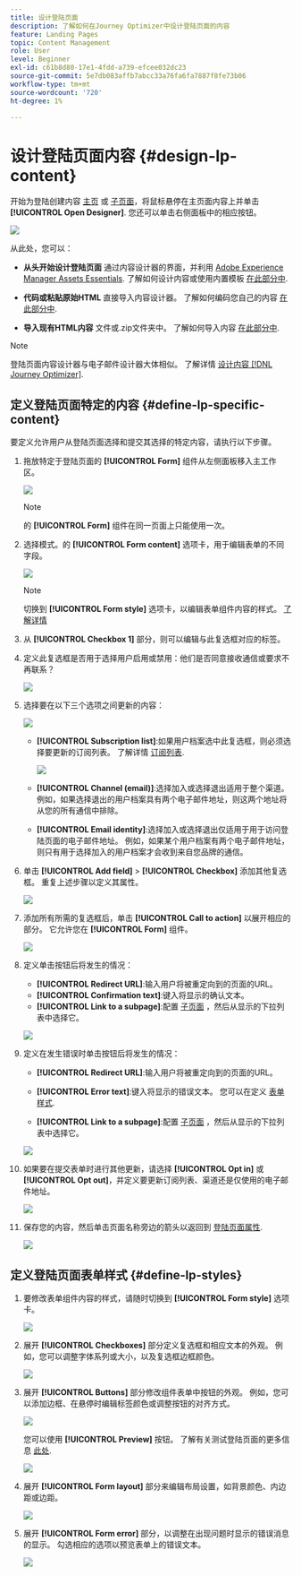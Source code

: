 ```yaml
---
title: 设计登陆页面
description: 了解如何在Journey Optimizer中设计登陆页面的内容
feature: Landing Pages
topic: Content Management
role: User
level: Beginner
exl-id: c61b8d80-17e1-4fdd-a739-efcee032dc23
source-git-commit: 5e7db083affb7abcc33a76fa6fa7887f8fe73b06
workflow-type: tm+mt
source-wordcount: '720'
ht-degree: 1%

---
```


# 设计登陆页面内容 {#design-lp-content}

开始为登陆创建内容 [主页](create-lp.md#configure-primary-page) 或 [子页面](create-lp.md#configure-subpages)，将鼠标悬停在主页面内容上并单击 **[!UICONTROL Open Designer]**. 您还可以单击右侧面板中的相应按钮。

![](assets/lp_open-designer.png)

从此处，您可以：

* **从头开始设计登陆页面** 通过内容设计器的界面，并利用 [Adobe Experience Manager Assets Essentials](../messages/assets-essentials.md). 了解如何设计内容或使用内置模板 [在此部分中](../messages/create-email-content.md).

* **代码或粘贴原始HTML** 直接导入内容设计器。 了解如何编码您自己的内容 [在此部分中](../messages/existing-content.md#import-raw-html-code).

* **导入现有HTML内容** 文件或.zip文件夹中。 了解如何导入内容 [在此部分中](../messages/existing-content.md#import-html-content-from-file).

>[!NOTE]
>
>登陆页面内容设计器与电子邮件设计器大体相似。 了解详情 [设计内容 [!DNL Journey Optimizer]](../messages/design-emails.md).

## 定义登陆页面特定的内容 {#define-lp-specific-content}

要定义允许用户从登陆页面选择和提交其选择的特定内容，请执行以下步骤。

1. 拖放特定于登陆页面的 **[!UICONTROL Form]** 组件从左侧面板移入主工作区。

   ![](assets/lp_designer-form-component.png)

   >[!NOTE]
   >
   >的 **[!UICONTROL Form]** 组件在同一页面上只能使用一次。

1. 选择模式。的 **[!UICONTROL Form content]** 选项卡，用于编辑表单的不同字段。

   ![](assets/lp_designer-form-content-options.png)

   >[!NOTE]
   >
   >切换到 **[!UICONTROL Form style]** 选项卡，以编辑表单组件内容的样式。 [了解详情](#define-lp-styles)

1. 从 **[!UICONTROL Checkbox 1]** 部分，则可以编辑与此复选框对应的标签。

1. 定义此复选框是否用于选择用户启用或禁用：他们是否同意接收通信或要求不再联系？

   ![](assets/lp_designer-form-update.png)

1. 选择要在以下三个选项之间更新的内容：

   ![](assets/lp_designer-form-update-options.png)

   * **[!UICONTROL Subscription list]**:如果用户档案选中此复选框，则必须选择要更新的订阅列表。 了解详情 [订阅列表](subscription-list.md).

      ![](assets/lp_designer-form-subs-list.png)

   * **[!UICONTROL Channel (email)]**:选择加入或选择退出适用于整个渠道。 例如，如果选择退出的用户档案具有两个电子邮件地址，则这两个地址将从您的所有通信中排除。

   * **[!UICONTROL Email identity]**:选择加入或选择退出仅适用于用于访问登陆页面的电子邮件地址。 例如，如果某个用户档案有两个电子邮件地址，则只有用于选择加入的用户档案才会收到来自您品牌的通信。

1. 单击 **[!UICONTROL Add field]** > **[!UICONTROL Checkbox]** 添加其他复选框。 重复上述步骤以定义其属性。

   ![](assets/lp_designer-form-checkbox-2.png)

1. 添加所有所需的复选框后，单击 **[!UICONTROL Call to action]** 以展开相应的部分。 它允许您在 **[!UICONTROL Form]** 组件。

   ![](assets/lp_designer-form-call-to-action.png)

1. 定义单击按钮后将发生的情况：

   * **[!UICONTROL Redirect URL]**:输入用户将被重定向到的页面的URL。
   * **[!UICONTROL Confirmation text]**:键入将显示的确认文本。
   * **[!UICONTROL Link to a subpage]**:配置 [子页面](create-lp.md#configure-subpages) ，然后从显示的下拉列表中选择它。

   ![](assets/lp_designer-form-confirmation-action.png)

1. 定义在发生错误时单击按钮后将发生的情况：

   * **[!UICONTROL Redirect URL]**:输入用户将被重定向到的页面的URL。
   * **[!UICONTROL Error text]**:键入将显示的错误文本。 您可以在定义 [表单样式](#define-lp-styles).

   * **[!UICONTROL Link to a subpage]**:配置 [子页面](create-lp.md#configure-subpages) ，然后从显示的下拉列表中选择它。

   ![](assets/lp_designer-form-error.png)

1. 如果要在提交表单时进行其他更新，请选择 **[!UICONTROL Opt in]** 或 **[!UICONTROL Opt out]**，并定义要更新订阅列表、渠道还是仅使用的电子邮件地址。

   ![](assets/lp_designer-form-additionnal-update.png)

1. 保存您的内容，然后单击页面名称旁边的箭头以返回到 [登陆页面属性](create-lp.md#configure-primary-page).

   ![](assets/lp_designer-form-save.png)

<!--Will the name Email Designer be kept if you can also design LP with the same tool? > To modify in Messages section > content designer or Designer-->

## 定义登陆页面表单样式 {#define-lp-styles}

1. 要修改表单组件内容的样式，请随时切换到 **[!UICONTROL Form style]** 选项卡。

   ![](assets/lp_designer-form-style.png)

1. 展开 **[!UICONTROL Checkboxes]** 部分定义复选框和相应文本的外观。 例如，您可以调整字体系列或大小，以及复选框边框颜色。

   ![](assets/lp_designer-form-style-checkboxes.png)

1. 展开 **[!UICONTROL Buttons]** 部分修改组件表单中按钮的外观。 例如，您可以添加边框、在悬停时编辑标签颜色或调整按钮的对齐方式。

   ![](assets/lp_designer-form-style-buttons.png)

   您可以使用 **[!UICONTROL Preview]** 按钮。 了解有关测试登陆页面的更多信息 [此处](create-lp.md#test-landing-page).

   ![](assets/lp_designer-form-style-buttons-preview.png)

1. 展开 **[!UICONTROL Form layout]** 部分来编辑布局设置，如背景颜色、内边距或边距。

   ![](assets/lp_designer-form-style-layout.png)

1. 展开 **[!UICONTROL Form error]** 部分，以调整在出现问题时显示的错误消息的显示。 勾选相应的选项以预览表单上的错误文本。

   ![](assets/lp_designer-form-error-preview.png)

